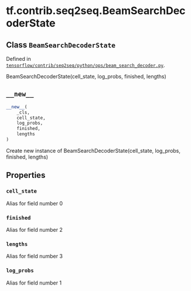 <div itemscope itemtype="http://developers.google.com/ReferenceObject">
<meta itemprop="name" content="tf.contrib.seq2seq.BeamSearchDecoderState" />
<meta itemprop="path" content="Stable" />
<meta itemprop="property" content="cell_state"/>
<meta itemprop="property" content="finished"/>
<meta itemprop="property" content="lengths"/>
<meta itemprop="property" content="log_probs"/>
<meta itemprop="property" content="__new__"/>
</div>

# tf.contrib.seq2seq.BeamSearchDecoderState

## Class `BeamSearchDecoderState`





Defined in [`tensorflow/contrib/seq2seq/python/ops/beam_search_decoder.py`](https://www.tensorflow.org/code/tensorflow/contrib/seq2seq/python/ops/beam_search_decoder.py).

BeamSearchDecoderState(cell_state, log_probs, finished, lengths)

<h2 id="__new__"><code>__new__</code></h2>

``` python
__new__(
    _cls,
    cell_state,
    log_probs,
    finished,
    lengths
)
```

Create new instance of BeamSearchDecoderState(cell_state, log_probs, finished, lengths)



## Properties

<h3 id="cell_state"><code>cell_state</code></h3>

Alias for field number 0

<h3 id="finished"><code>finished</code></h3>

Alias for field number 2

<h3 id="lengths"><code>lengths</code></h3>

Alias for field number 3

<h3 id="log_probs"><code>log_probs</code></h3>

Alias for field number 1



